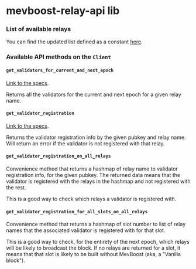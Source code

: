 # mevboost-relay-api lib

### List of available relays

You can find the updated list defined as a constant [here](../mevboost-relay-api/src/constants.rs).

### Available API methods on the `Client`

#### `get_validators_for_current_and_next_epoch`

[Link to the specs](https://flashbots.github.io/relay-specs/#/Builder/getValidators).

Returns all the validators for the current and next epoch for a given relay name.

#### `get_validator_registration`

[Link to the specs](https://flashbots.github.io/relay-specs/#/Data/getValidatorRegistration).

Returns the validator registration info by the given pubkey and relay name.
Will return an error if the validator is not registered with that relay.

#### `get_validator_registration_on_all_relays`

Convenience method that returns a hashmap of relay name to validator registration info, for the given pubkey.
The returned data means that the validator is registered with the relays in the hashmap and not registered with the rest.

This is a good way to check which relays a validator is registered with.

#### `get_validator_registration_for_all_slots_on_all_relays`

Convenience method that returns a hashmap of slot number to list of relay names that the associated validator
is registered with for that slot.

This is a good way to check, for the entirety of the next epoch, which relays will be likely to
broadcast the block. If no relays are returned for a slot, it means that that slot is likely to be
built without MevBoost (aka, a "Vanilla block").
